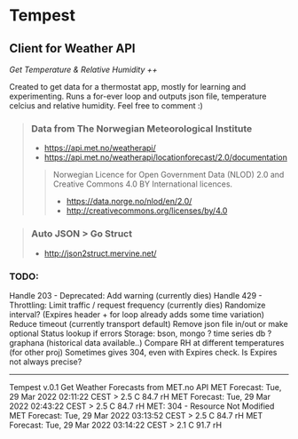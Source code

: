 # Tempest

## Client for Weather API

*Get Temperature & Relative Humidity ++*

Created to get data for a thermostat app, mostly for learning and experimenting.
Runs a for-ever loop and outputs json file, temperature celcius and relative humidity.
Feel free to comment :)

> ### Data from The Norwegian Meteorological Institute
> - https://api.met.no/weatherapi/
> - https://api.met.no/weatherapi/locationforecast/2.0/documentation
>
>> Norwegian Licence for Open Government Data (NLOD) 2.0 and Creative Commons 4.0 BY International licences.
>> - https://data.norge.no/nlod/en/2.0/
>> - http://creativecommons.org/licenses/by/4.0

> ### Auto JSON > Go Struct
> - http://json2struct.mervine.net/

### TODO:
Handle 203 - Deprecated: Add warning (currently dies)
Handle 429 - Throttling: Limit traffic / request frequency (currently dies)
Randomize interval? (Expires header + for loop already adds some time variation)
Reduce timeout (currently transport default)
Remove json file in/out or make optional
Status lookup if errors
Storage: bson, mongo ? time series db ? graphana (historical data available..)
Compare RH at different temperatures (for other proj)
Sometimes gives 304, even with Expires check. Is Expires not always precise?

---

Tempest v.0.1
Get Weather Forecasts from MET.no API
MET Forecast: Tue, 29 Mar 2022 02:11:22 CEST >  2.5 C  84.7 rH
MET Forecast: Tue, 29 Mar 2022 02:43:22 CEST >  2.5 C  84.7 rH
MET: 304 - Resource Not Modified
MET Forecast: Tue, 29 Mar 2022 03:13:52 CEST >  2.5 C  84.7 rH
MET Forecast: Tue, 29 Mar 2022 03:14:22 CEST >  2.1 C  91.7 rH